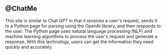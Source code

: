 ## @ChatMe

This site is similar to Chat GPT in that it receives a user's request, sends it to a Python page for parsing using the OpenAI library, and then responds to the user. The Python page uses natural language processing (NLP) and machine learning algorithms to process the user's request and generate a response. With this technology, users can get the information they need quickly and accurately.




